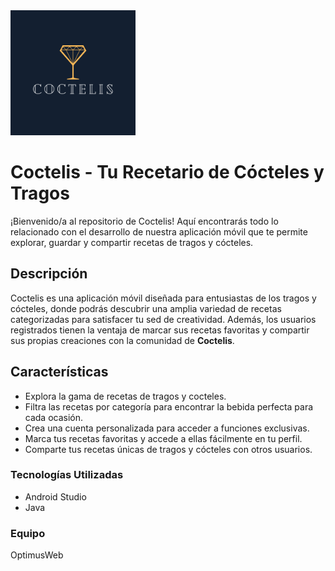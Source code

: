 <img src = "https://github.com/viktoryia40/programador2022/blob/desarrolladViktoryia/20230830_200809_0000.png?raw=true" width="200" height="200" />

# Coctelis - Tu Recetario de Cócteles y Tragos
¡Bienvenido/a al repositorio de Coctelis! Aquí encontrarás todo lo relacionado con el desarrollo de nuestra aplicación móvil que te permite explorar, guardar y compartir recetas de tragos y cócteles.

## Descripción
Coctelis es una aplicación móvil diseñada para entusiastas de los tragos y cócteles, donde podrás descubrir una amplia variedad de recetas categorizadas para satisfacer tu sed de creatividad. Además, los usuarios registrados tienen la ventaja de marcar sus recetas favoritas y compartir sus propias creaciones con la comunidad de **Coctelis**.

## Características
- Explora la gama de recetas de tragos y cocteles.
- Filtra las recetas por categoría para encontrar la bebida perfecta para cada ocasión.
- Crea una cuenta personalizada para acceder a funciones exclusivas.
- Marca tus recetas favoritas y accede a ellas fácilmente en tu perfil.
- Comparte tus recetas únicas de tragos y cócteles con otros usuarios.

### Tecnologías Utilizadas
- Android Studio
- Java

### Equipo
OptimusWeb

